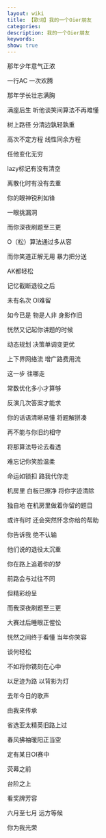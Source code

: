 ```yaml
---
layout: wiki
title: 【歌词】我的一个Oier朋友
categories: 
description: 我的一个Oier朋友
keywords: 
show: true
---
```


那年少年意气正浓

一行AC 一次欢腾

那年学长壮志满胸

满座后生 听他谈笑间算法不再难懂

树上路径 分清边孰轻孰重

高次不定方程 线性同余方程

任他变化无穷

lazy标记有没有清空

离散化时有没有去重

你的眼神锐利如锋

一眼挑漏洞

而你深夜刷题至三更

O（松）算法通过多从容

而你笑道正解无用 暴力把分送

AK都轻松

记忆截断退役之后

未有名次 OI难留

如今已是 物是人非 身影作旧

恍然又记起你讲题的时候

动态规划 决策单调变更优

上下界网络流 增广路费用流

这一步 往哪走

常数优化多小才算够

反演几次答案才能求

你的话语清晰易懂 将题解拼凑

再不能与你旧约相守

将那算法导论去看透

难忘记你笑脸温柔

命运如锁扣 路我代你走

机房里 白板已擦净 将你字迹清除

独自地 在机房里做着你留的题目

或许有时 还会突然怀念你给的帮助

你告诉我 绝不认输

他们说的退役太沉重

你在路上追着你的梦

前路会与过往不同

但精彩纷呈

而我深夜刷题至三更

大赛过后睡眼正惺忪

恍然之间终于看懂 当年你笑容

谈何轻松

不如将你镌刻在心中

以足迹为路 以背影为灯

去年今日的歌声

由我来传承

省选亚太精英旧路上过

春风拂袖暖阳正当空

定有某日OI赛中

荧幕之前

台阶之上

看奖牌芳容

六月至七月 远方等候

你为我光荣
